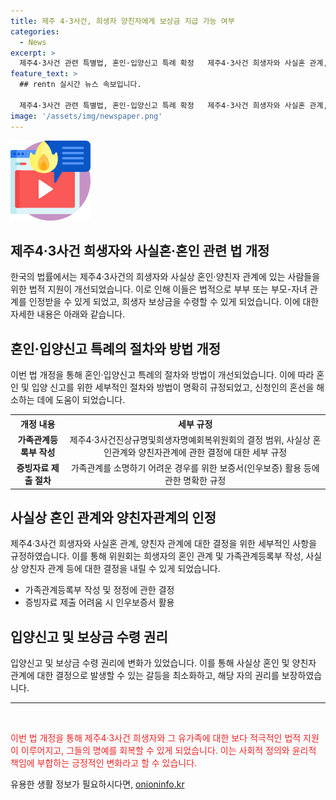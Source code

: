 ```yaml
---
title: 제주 4·3사건, 희생자 양친자에게 보상금 지급 가능 여부
categories:
  - News
excerpt: >
  제주4·3사건 관련 특별법, 혼인·입양신고 특례 확정   제주4·3사건 희생자와 사실혼 관계, 양친자관계에 있던 사람들도 특례를 통해 혼인·입양신고를 하고 국가 보상금을 받을 수 있게 되었다. 행정안전부는 제주4·3사건 진상규명 및 희생자 명예회복에 관한 특별법 시행령 개정을 통해 희생자와 유족의 구제를 위해 법률상 부부관계 맺고 보상금 지급이 가능하도록 조치했다. 이에 관련된 세부 절차와 방법은 확정되어 9월 1일부터 신청이 가능하다. (출처: 정책브리핑)
feature_text: >
  ## rentn 실시간 뉴스 속보입니다.

  제주4·3사건 관련 특별법, 혼인·입양신고 특례 확정   제주4·3사건 희생자와 사실혼 관계, 양친자관계에 있던 사람들도 특례를 통해 혼인·입양신고를 하고 국가 보상금을 받을 수 있게 되었다. 행정안전부는 제주4·3사건 진상규명 및 희생자 명예회복에 관한 특별법 시행령 개정을 통해 희생자와 유족의 구제를 위해 법률상 부부관계 맺고 보상금 지급이 가능하도록 조치했다. 이에 관련된 세부 절차와 방법은 확정되어 9월 1일부터 신청이 가능하다. (출처: 정책브리핑)
image: '/assets/img/newspaper.png'
---
```


<p><img src="/assets/img/news.png" alt="rentncar 속보" /></p>

<h2 data-ke-size="size26">제주4·3사건 희생자와 사실혼·혼인 관련 법 개정</h2>

<p data-ke-size="size16">한국의 법률에서는 제주4·3사건의 희생자와 사실상 혼인·양친자 관계에 있는 사람들을 위한 법적 지원이 개선되었습니다. 이로 인해 이들은 법적으로 부부 또는 부모-자녀 관계를 인정받을 수 있게 되었고, 희생자 보상금을 수령할 수 있게 되었습니다. 이에 대한 자세한 내용은 아래와 같습니다.</p>

<h2 data-ke-size="size24">혼인·입양신고 특례의 절차와 방법 개정</h2>

<p data-ke-size="size16">이번 법 개정을 통해 혼인·입양신고 특례의 절차와 방법이 개선되었습니다. 이에 따라 혼인 및 입양 신고를 위한 세부적인 절차와 방법이 명확히 규정되었고, 신청인의 혼선을 해소하는 데에 도움이 되었습니다.</p>

<table>
    <tr>
        <th>개정 내용</th>
        <th>세부 규정</th>
    </tr>
    <tr>
        <td style="text-align: center; height: 17px;"><b>가족관계등록부 작성</b></td>
        <td style="text-align: center; height: 17px;">제주4·3사건진상규명및희생자명예회복위원회의 결정 범위, 사실상 혼인관계와 양친자관계에 관한 결정에 대한 세부 규정</td>
    </tr>
    <tr>
        <td style="text-align: center; height: 17px;"><b>증빙자료 제출 절차</b></td>
        <td style="text-align: center; height: 17px;">가족관계를 소명하기 어려운 경우를 위한 보증서(인우보증) 활용 등에 관한 명확한 규정</td>
    </tr>
</table>

<h2 data-ke-size="size24">사실상 혼인 관계와 양친자관계의 인정</h2>

<p data-ke-size="size16">제주4·3사건 희생자와 사실혼 관계, 양친자 관계에 대한 결정을 위한 세부적인 사항을 규정하였습니다. 이를 통해 위원회는 희생자의 혼인 관계 및 가족관계등록부 작성, 사실상 양친자 관계 등에 대한 결정을 내릴 수 있게 되었습니다.</p>

<ul>
    <li>가족관계등록부 작성 및 정정에 관한 결정</li>
    <li>증빙자료 제출 어려움 시 인우보증서 활용</li>
</ul>

<h2 data-ke-size="size24">입양신고 및 보상금 수령 권리</h2>

<p data-ke-size="size16">입양신고 및 보상금 수령 권리에 변화가 있었습니다. 이를 통해 사실상 혼인 및 양친자 관계에 대한 결정으로 발생할 수 있는 갈등을 최소화하고, 해당 자의 권리를 보장하였습니다.</p>

<hr data-ke-size="size24">

<p data-ke-size="size16">&nbsp;</p>

<p data-ke-size="size16"><span style="color: #ee2323;">이번 법 개정을 통해 제주4·3사건 희생자와 그 유가족에 대한 보다 적극적인 법적 지원이 이루어지고, 그들의 명예를 회복할 수 있게 되었습니다. 이는 사회적 정의와 윤리적 책임에 부합하는 긍정적인 변화라고 할 수 있습니다.</span></p>
유용한 생활 정보가 필요하시다면, <a href="https://onioninfo.kr" rel="dofollow">onioninfo.kr</a>


